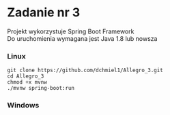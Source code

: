 # Zadanie nr 3

Projekt wykorzystuje Spring Boot Framework  
Do uruchomienia wymagana jest Java 1.8 lub nowsza

### Linux

```
git clone https://github.com/dchmiel1/Allegro_3.git
cd Allegro_3
chmod +x mvnw
./mvnw spring-boot:run
```

### Windows

